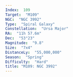 ```yaml
---
Index:  109
Target:  "M109"
NGC:  "NGC 3992"
Type:  "Spiral Galaxy"
Constellation:  "Ursa Major"
RA:  "11h 57.6m"
Dec:  "53°23"
Magnitude:  "9.8"
Size:  "7x4"
DistanceLy:  "55,000,000"
Season:  "Spring"
Difficulty:  "Hard"
title: "M109: NGC 3992"
---
```

